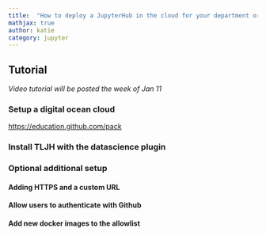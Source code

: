 ```yaml
---
title:  "How to deploy a JupyterHub in the cloud for your department or lab"
mathjax: true
author: katie
category: jupyter
---
```


## Tutorial 

*Video tutorial will be posted the week of Jan 11*

### Setup a digital ocean cloud

https://education.github.com/pack

### Install TLJH with the datascience plugin

### Optional additional setup

#### Adding HTTPS and a custom URL

#### Allow users to authenticate with Github 

#### Add new docker images to the allowlist

<!-- #### Customize a docker image for your lab  -->

